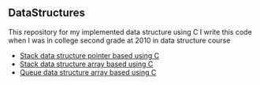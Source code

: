 ## DataStructures
This repository for my implemented data structure using C
I write this code when I was in college second grade at 2010 in data structure course

+ [Stack data structure pointer based using C](https://github.com/MoustafaAttia/DataStructures/tree/StackPointerBased)
+ [Stack data structure array based using C](https://github.com/MoustafaAttia/DataStructures/tree/StackArrayBased)
+ [Queue data structure array based using C](https://github.com/MoustafaAttia/DataStructures/tree/QueueArrayBased)
